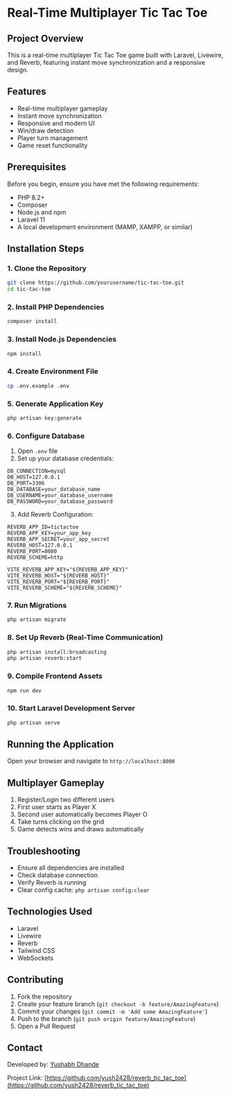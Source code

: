 # Real-Time Multiplayer Tic Tac Toe

## Project Overview

This is a real-time multiplayer Tic Tac Toe game built with Laravel, Livewire, and Reverb, featuring instant move synchronization and a responsive design.

## Features

- Real-time multiplayer gameplay
- Instant move synchronization
- Responsive and modern UI
- Win/draw detection
- Player turn management
- Game reset functionality

## Prerequisites

Before you begin, ensure you have met the following requirements:

- PHP 8.2+
- Composer
- Node.js and npm
- Laravel 11
- A local development environment (MAMP, XAMPP, or similar)

## Installation Steps

### 1. Clone the Repository

```bash
git clone https://github.com/yourusername/tic-tac-toe.git
cd tic-tac-toe
```

### 2. Install PHP Dependencies

```bash
composer install
```

### 3. Install Node.js Dependencies

```bash
npm install
```

### 4. Create Environment File

```bash
cp .env.example .env
```

### 5. Generate Application Key

```bash
php artisan key:generate
```

### 6. Configure Database

1. Open `.env` file
2. Set up your database credentials:
```
DB_CONNECTION=mysql
DB_HOST=127.0.0.1
DB_PORT=3306
DB_DATABASE=your_database_name
DB_USERNAME=your_database_username
DB_PASSWORD=your_database_password
```
3. Add Reverb Configuration:
```
REVERB_APP_ID=tictactoe
REVERB_APP_KEY=your_app_key
REVERB_APP_SECRET=your_app_secret
REVERB_HOST=127.0.0.1
REVERB_PORT=8080
REVERB_SCHEME=http

VITE_REVERB_APP_KEY="${REVERB_APP_KEY}"
VITE_REVERB_HOST="${REVERB_HOST}"
VITE_REVERB_PORT="${REVERB_PORT}"
VITE_REVERB_SCHEME="${REVERB_SCHEME}"
```

### 7. Run Migrations

```bash
php artisan migrate
```

### 8. Set Up Reverb (Real-Time Communication)

```bash
php artisan install:broadcasting
php artisan reverb:start
```

### 9. Compile Frontend Assets

```bash
npm run dev
```

### 10. Start Laravel Development Server

```bash
php artisan serve
```

## Running the Application

Open your browser and navigate to `http://localhost:8000`

## Multiplayer Gameplay

1. Register/Login two different users
2. First user starts as Player X
3. Second user automatically becomes Player O
4. Take turns clicking on the grid
5. Game detects wins and draws automatically

## Troubleshooting

- Ensure all dependencies are installed
- Check database connection
- Verify Reverb is running
- Clear config cache: `php artisan config:clear`

## Technologies Used

- Laravel
- Livewire
- Reverb
- Tailwind CSS
- WebSockets

## Contributing

1. Fork the repository
2. Create your feature branch (`git checkout -b feature/AmazingFeature`)
3. Commit your changes (`git commit -m 'Add some AmazingFeature'`)
4. Push to the branch (`git push origin feature/AmazingFeature`)
5. Open a Pull Request

<!-- ## License

Distributed under the MIT License. See `LICENSE` for more information. -->

## Contact

Developed by: [Yushabh Dhande](https://dub.sh/yushabh-dhande)

Project Link: [https://github.com/yush2428/reverb_tic_tac_toe](https://github.com/yush2428/reverb_tic_tac_toe)